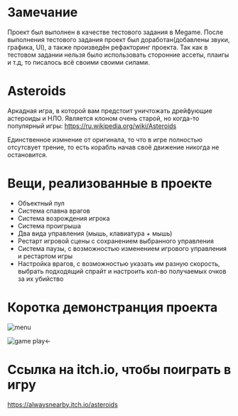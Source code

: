 # Замечание
Проект был выполнен в качестве тестового задания в Megame. После выполнения тестового задания проект был доработан(добавлены звуки, графика, UI), а также произведён рефакторинг проекта. Так как в тестовом задании нельзя было использовать сторонние ассеты, плаигы и т.д, то писалось всё своими своими силами.
# Asteroids
Аркадная игра, в которой вам предстоит уничтожать дрейфующие астероиды и НЛО. Является клоном очень старой, но когда-то популярный игры: https://ru.wikipedia.org/wiki/Asteroids

Единственное измнение от оригинала, то что в игре полностью отсутсвует трение, то есть корабль начав своё движение никогда не остановится.
# Вещи, реализованные в проекте
* Объектный пул
* Система спавна врагов
* Система возрождения игрока
* Система проигрыша
* Два вида управления (мышь, клавиатура + мышь)
* Рестарт игровой сцены с сохранением выбранного управления
* Система паузы, с возможностью изменением игрового управления и рестартом игры
* Настройка врагов, с возможностью указать им разную скорость, выбрать подходящий спрайт и настроить кол-во получаемых очков за их убийство
# Коротка демонстранция проекта

![menu](https://user-images.githubusercontent.com/101981875/185640414-11f6343b-7a33-4d46-83b8-7c162e2213ff.gif)

![game play](https://user-images.githubusercontent.com/101981875/185640418-ee895e13-53ac-44a5-bb15-597403588047.gif)<-

# Ccылка на itch.io, чтобы поиграть в игру
https://alwaysnearby.itch.io/asteroids

